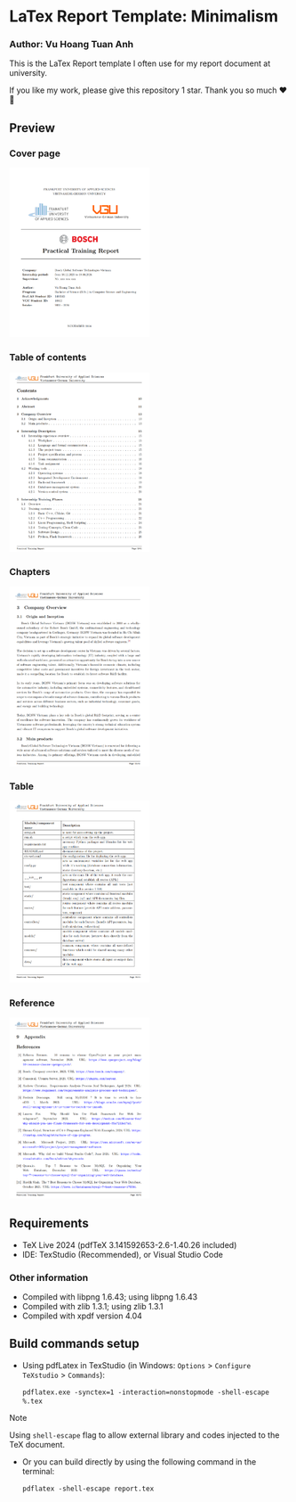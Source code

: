 # LaTex Report Template: Minimalism
### Author: Vu Hoang Tuan Anh
This is the LaTex Report template I often use for my report document at university.

If you like my work, please give this repository 1 star. Thank you so much ❤️🤗

## Preview
### Cover page
<img src="docs/img/cover-page.png" alt="Cover page" width="50%" >

### Table of contents
<img src="docs/img/table-of-contents.png" alt="Cover page" width="50%" >

### Chapters
<img src="docs/img/chapter.png" alt="Cover page" width="50%" >

### Table
<img src="docs/img/table.png" alt="Cover page" width="50%" >

### Reference
<img src="docs/img/reference.png" alt="Cover page" width="50%" >

## Requirements
- TeX Live 2024 (pdfTeX 3.141592653-2.6-1.40.26 included)
- IDE: TexStudio (Recommended), or Visual Studio Code

### Other information
- Compiled with libpng 1.6.43; using libpng 1.6.43
- Compiled with zlib 1.3.1; using zlib 1.3.1
- Compiled with xpdf version 4.04


## Build commands setup
- Using pdfLatex in TexStudio (in Windows: ```Options``` > ```Configure TeXstudio``` > ```Commands```):

  ```shell
  pdflatex.exe -synctex=1 -interaction=nonstopmode -shell-escape %.tex
  ```
> [!NOTE]  
> Using ```shell-escape``` flag to allow external library and codes injected to the TeX document.


- Or you can build directly by using the following command in the terminal:

  ```shell
  pdflatex -shell-escape report.tex
  ```
